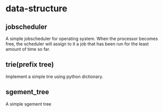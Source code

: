 # data-structure    
    
## jobscheduler    
A simple jobscheduler for operating system. When the processor becomes free, the scheduler will assign to it a job that has been run for the least amount of time so far.    
    
## trie(prefix tree)        
Implement a simple trie using python dictionary.    
    
## sgement_tree    
A simple sgement tree

